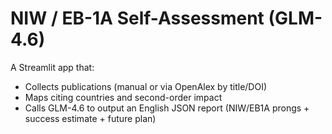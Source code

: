 # NIW / EB-1A Self-Assessment (GLM-4.6)

A Streamlit app that:
- Collects publications (manual or via OpenAlex by title/DOI)
- Maps citing countries and second-order impact
- Calls GLM-4.6 to output an English JSON report (NIW/EB1A prongs + success estimate + future plan)
